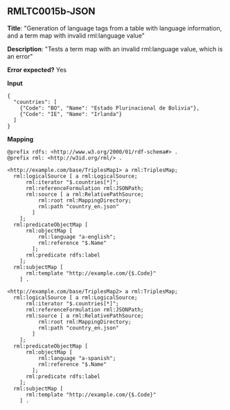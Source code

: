 ## RMLTC0015b-JSON

**Title**: "Generation of language tags from a table with language information, and a term map with invalid rml:language value"

**Description**: "Tests a term map with an invalid rml:language value, which is an error"

**Error expected?** Yes

**Input**
```
{
  "countries": [
    {"Code": "BO", "Name": "Estado Plurinacional de Bolivia"},
    {"Code": "IE", "Name": "Irlanda"}
  ]
}

```

**Mapping**
```
@prefix rdfs: <http://www.w3.org/2000/01/rdf-schema#> .
@prefix rml: <http://w3id.org/rml/> .

<http://example.com/base/TriplesMap1> a rml:TriplesMap;
  rml:logicalSource [ a rml:LogicalSource;
      rml:iterator "$.countries[*]";
      rml:referenceFormulation rml:JSONPath;
      rml:source [ a rml:RelativePathSource;
          rml:root rml:MappingDirectory;
          rml:path "country_en.json"
        ]
    ];
  rml:predicateObjectMap [
      rml:objectMap [
          rml:language "a-english";
          rml:reference "$.Name"
        ];
      rml:predicate rdfs:label
    ];
  rml:subjectMap [
      rml:template "http://example.com/{$.Code}"
    ] .

<http://example.com/base/TriplesMap2> a rml:TriplesMap;
  rml:logicalSource [ a rml:LogicalSource;
      rml:iterator "$.countries[*]";
      rml:referenceFormulation rml:JSONPath;
      rml:source [ a rml:RelativePathSource;
          rml:root rml:MappingDirectory;
          rml:path "country_en.json"
        ]
    ];
  rml:predicateObjectMap [
      rml:objectMap [
          rml:language "a-spanish";
          rml:reference "$.Name"
        ];
      rml:predicate rdfs:label
    ];
  rml:subjectMap [
      rml:template "http://example.com/{$.Code}"
    ] .

```

